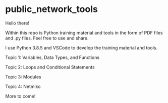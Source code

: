 # public_network_tools

Hello there!

Within this repo is Python training material and tools in the form of PDF files and .py files. Feel free to use and share. 

I use Python 3.8.5 and VSCode to develop the training material and tools. 

Topic 1: Variables, Data Types, and Functions

Topic 2: Loops and Conditional Statements

Topic 3: Modules 

Topic 4: Netmiko

More to come!
